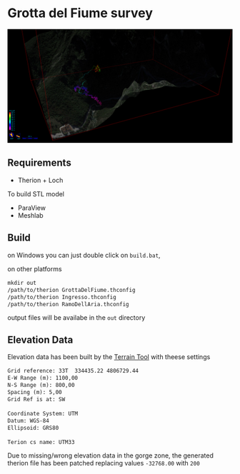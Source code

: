 Grotta del Fiume survey
=======================

![3D result](result.png)


Requirements
------------

* Therion + Loch

To build STL model

* ParaView
* Meshlab

Build
-----

on Windows you can just double click on `build.bat`,

on other platforms

	mkdir out
	/path/to/therion GrottaDelFiume.thconfig
	/path/to/therion Ingresso.thconfig
	/path/to/therion RamoDellAria.thconfig

output files will be availabe in the `out` directory

Elevation Data
--------------

Elevation data has been built by the [Terrain Tool](http://www.ubss.org.uk/terraintool/terraintool.php) with theese settings

	Grid reference: 33T  334435.22 4806729.44
	E-W Range (m): 1100,00
	N-S Range (m): 800,00
	Spacing (m): 5,00
	Grid Ref is at: SW

	Coordinate System: UTM
	Datum: WGS-84
	Ellipsoid: GRS80

	Terion cs name: UTM33

Due to missing/wrong elevation data in the gorge zone, the generated therion file has been patched replacing values `-32768.00` with `200`
